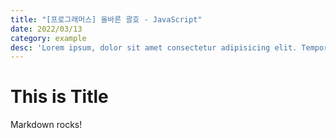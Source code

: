 ```yaml
---
title: "[프로그래머스] 올바른 괄호 - JavaScript"
date: 2022/03/13
category: example
desc: 'Lorem ipsum, dolor sit amet consectetur adipisicing elit. Temporibus animi, suscipit, harum vero ipsa at eius totam et quasi, ipsam itaque error voluptas qui libero modi tempore adipisci distinctio maiores!'
---
```

# This is Title

Markdown rocks!